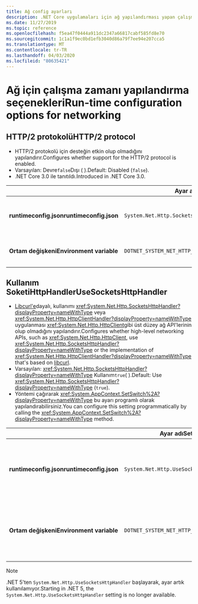 ```yaml
---
title: Ağ config ayarları
description: .NET Core uygulamaları için ağ yapılandırması yapan çalışma zamanı ayarları hakkında bilgi edinin.
ms.date: 11/27/2019
ms.topic: reference
ms.openlocfilehash: f5ea47f0444a911dc2347a66817cabf585fd8e70
ms.sourcegitcommit: 1c1a1f9ec0bd1efb3040d86a79f7ee94e207cca5
ms.translationtype: MT
ms.contentlocale: tr-TR
ms.lasthandoff: 04/03/2020
ms.locfileid: "80635421"
---
```

# <a name="run-time-configuration-options-for-networking"></a><span data-ttu-id="ade8f-103">Ağ için çalışma zamanı yapılandırma seçenekleri</span><span class="sxs-lookup"><span data-stu-id="ade8f-103">Run-time configuration options for networking</span></span>

## <a name="http2-protocol"></a><span data-ttu-id="ade8f-104">HTTP/2 protokolü</span><span class="sxs-lookup"><span data-stu-id="ade8f-104">HTTP/2 protocol</span></span>

- <span data-ttu-id="ade8f-105">HTTP/2 protokolü için desteğin etkin olup olmadığını yapılandırır.</span><span class="sxs-lookup"><span data-stu-id="ade8f-105">Configures whether support for the HTTP/2 protocol is enabled.</span></span>
- <span data-ttu-id="ade8f-106">Varsayılan: Devre`false`Dışı ( ).</span><span class="sxs-lookup"><span data-stu-id="ade8f-106">Default: Disabled (`false`).</span></span>
- <span data-ttu-id="ade8f-107">.NET Core 3.0 ile tanıtıldı.</span><span class="sxs-lookup"><span data-stu-id="ade8f-107">Introduced in .NET Core 3.0.</span></span>

| | <span data-ttu-id="ade8f-108">Ayar adı</span><span class="sxs-lookup"><span data-stu-id="ade8f-108">Setting name</span></span> | <span data-ttu-id="ade8f-109">Değerler</span><span class="sxs-lookup"><span data-stu-id="ade8f-109">Values</span></span> |
| - | - | - |
| <span data-ttu-id="ade8f-110">**runtimeconfig.json**</span><span class="sxs-lookup"><span data-stu-id="ade8f-110">**runtimeconfig.json**</span></span> | `System.Net.Http.SocketsHttpHandler.Http2Support` | <span data-ttu-id="ade8f-111">`false`- engelli</span><span class="sxs-lookup"><span data-stu-id="ade8f-111">`false` - disabled</span></span><br/><span data-ttu-id="ade8f-112">`true`- etkin</span><span class="sxs-lookup"><span data-stu-id="ade8f-112">`true` - enabled</span></span> |
| <span data-ttu-id="ade8f-113">**Ortam değişkeni**</span><span class="sxs-lookup"><span data-stu-id="ade8f-113">**Environment variable**</span></span> | `DOTNET_SYSTEM_NET_HTTP_SOCKETSHTTPHANDLER_HTTP2SUPPORT` | <span data-ttu-id="ade8f-114">`0`- engelli</span><span class="sxs-lookup"><span data-stu-id="ade8f-114">`0` - disabled</span></span><br/><span data-ttu-id="ade8f-115">`1`- etkin</span><span class="sxs-lookup"><span data-stu-id="ade8f-115">`1` - enabled</span></span> |

## <a name="usesocketshttphandler"></a><span data-ttu-id="ade8f-116">Kullanım SoketiHttpHandler</span><span class="sxs-lookup"><span data-stu-id="ade8f-116">UseSocketsHttpHandler</span></span>

- <span data-ttu-id="ade8f-117">[Libcurl'e](https://curl.haxx.se/libcurl/)dayalı, kullanımı <xref:System.Net.Http.SocketsHttpHandler?displayProperty=nameWithType> veya <xref:System.Net.Http.HttpClientHandler?displayProperty=nameWithType> uygulanması <xref:System.Net.Http.HttpClient>gibi üst düzey ağ API'lerinin olup olmadığını yapılandırır.</span><span class="sxs-lookup"><span data-stu-id="ade8f-117">Configures whether high-level networking APIs, such as <xref:System.Net.Http.HttpClient>, use <xref:System.Net.Http.SocketsHttpHandler?displayProperty=nameWithType> or the implementation of <xref:System.Net.Http.HttpClientHandler?displayProperty=nameWithType> that's based on [libcurl](https://curl.haxx.se/libcurl/).</span></span>
- <span data-ttu-id="ade8f-118">Varsayılan: <xref:System.Net.Http.SocketsHttpHandler?displayProperty=nameWithType> Kullanım`true`( ).</span><span class="sxs-lookup"><span data-stu-id="ade8f-118">Default: Use <xref:System.Net.Http.SocketsHttpHandler?displayProperty=nameWithType> (`true`).</span></span>
- <span data-ttu-id="ade8f-119">Yöntemi çağırarak <xref:System.AppContext.SetSwitch%2A?displayProperty=nameWithType> bu ayarı programlı olarak yapılandırabilirsiniz.</span><span class="sxs-lookup"><span data-stu-id="ade8f-119">You can configure this setting programmatically by calling the <xref:System.AppContext.SetSwitch%2A?displayProperty=nameWithType> method.</span></span>

| | <span data-ttu-id="ade8f-120">Ayar adı</span><span class="sxs-lookup"><span data-stu-id="ade8f-120">Setting name</span></span> | <span data-ttu-id="ade8f-121">Değerler</span><span class="sxs-lookup"><span data-stu-id="ade8f-121">Values</span></span> |
| - | - | - |
| <span data-ttu-id="ade8f-122">**runtimeconfig.json**</span><span class="sxs-lookup"><span data-stu-id="ade8f-122">**runtimeconfig.json**</span></span> | `System.Net.Http.UseSocketsHttpHandler` | <span data-ttu-id="ade8f-123">`true`- kullanımını sağlar<xref:System.Net.Http.SocketsHttpHandler></span><span class="sxs-lookup"><span data-stu-id="ade8f-123">`true` - enables the use of <xref:System.Net.Http.SocketsHttpHandler></span></span><br/><span data-ttu-id="ade8f-124">`false`- kullanımını sağlar<xref:System.Net.Http.HttpClientHandler></span><span class="sxs-lookup"><span data-stu-id="ade8f-124">`false` - enables the use of <xref:System.Net.Http.HttpClientHandler></span></span> |
| <span data-ttu-id="ade8f-125">**Ortam değişkeni**</span><span class="sxs-lookup"><span data-stu-id="ade8f-125">**Environment variable**</span></span> | `DOTNET_SYSTEM_NET_HTTP_USESOCKETSHTTPHANDLER` | <span data-ttu-id="ade8f-126">`1`- kullanımını sağlar<xref:System.Net.Http.SocketsHttpHandler></span><span class="sxs-lookup"><span data-stu-id="ade8f-126">`1` - enables the use of <xref:System.Net.Http.SocketsHttpHandler></span></span><br/><span data-ttu-id="ade8f-127">`0`- kullanımını sağlar<xref:System.Net.Http.HttpClientHandler></span><span class="sxs-lookup"><span data-stu-id="ade8f-127">`0` - enables the use of <xref:System.Net.Http.HttpClientHandler></span></span> |

> [!NOTE]
> <span data-ttu-id="ade8f-128">.NET 5'ten `System.Net.Http.UseSocketsHttpHandler` başlayarak, ayar artık kullanılamıyor.</span><span class="sxs-lookup"><span data-stu-id="ade8f-128">Starting in .NET 5, the `System.Net.Http.UseSocketsHttpHandler` setting is no longer available.</span></span>
